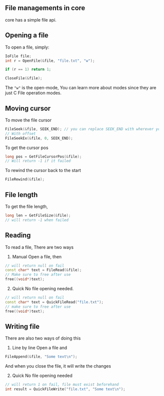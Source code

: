 ## File managements in core

core has a simple file api.


## Opening a file
To open a file, simply:

```cpp
IoFile file;
int r = OpenFile(&file, "file.txt", "w");

if (r == 1) return 1;

CloseFile(&file);
```

The `"w"` is the open-mode, You can learn more about modes since they are just C File operation modes.

## Moving cursor
To move the file cursor

```cpp
FileSeek(&file, SEEK_END); // you can replace SEEK_END with wherever you wanna go
// With offset
FileSeekEx(&file, 0, SEEK_END);
```


To get the cursor pos

```cpp
long pos = GetFileCursorPos(&file);
// Will return -1 if it failed
```

To rewind the cursor back to the start

```cpp
FileRewind(&file);
```

## File length
To get the file length,

```cpp
long len = GetFileSize(&file);
// will return -1 when failed
```

## Reading
To read a file, There are two ways
1. Manual
Open a file, then
```cpp
// will return null on fail
const char* text = FileRead(&file);
// Make sure to free after use
free((void*)text);
```


2. Quick
No file opening needed.

```cpp
// will return null on fail
const char* text = QuickFileRead("file.txt");
// make sure to free after use
free((void*)text);
```


## Writing file
There are also two ways of doing this


1. Line by line
Open a file and
```cpp
FileAppend(&file, "Some text\n");
```

And when you close the file, it will write the changes

2. Quick
No file opening needed

```cpp
// will return 1 on fail, file must exist beforehand
int result = QuickFileWrite("file.txt", "Some text\n");
```

